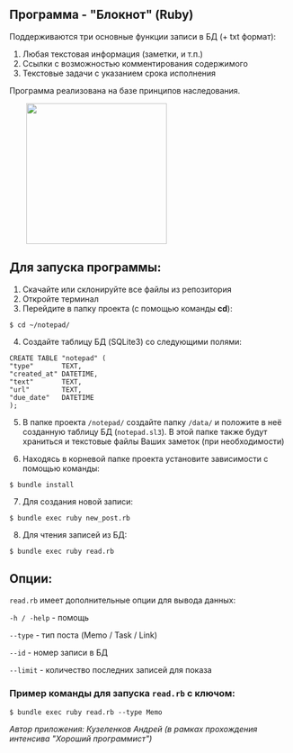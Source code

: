 ## Программа - "Блокнот" (Ruby)

Поддерживаются три основные функции записи в БД (+ txt формат):
1. Любая текстовая информация (заметки, и т.п.)
2. Ссылки с возможностью комментирования содержимого
3. Текстовые задачи с указанием срока исполнения

Программа реализована на базе принципов наследования.

<img src="https://image.flaticon.com/icons/png/512/124/124050.png" width="250" style="margin-left: 30px">

## Для запуска программы:
1. Скачайте или склонируйте все файлы из репозитория 
2. Откройте терминал
3. Перейдите в папку проекта (с помощью команды **cd**):
```
$ cd ~/notepad/
```
4. Создайте таблицу БД (SQLite3) со следующими полями:
```
CREATE TABLE "notepad" (
"type"       TEXT,
"created_at" DATETIME,
"text"       TEXT,
"url"        TEXT,
"due_date"   DATETIME
);
```
5. В папке проекта ```/notepad/``` создайте папку ```/data/``` и
   положите в неё созданную таблицу БД (```notepad.sl3```).
   В этой папке также будут храниться и текстовые файлы Ваших
   заметок (при необходимости)
   

6. Находясь в корневой папке проекта установите зависимости с помощью команды:
```
$ bundle install
```

7. Для создания новой записи:
```
$ bundle exec ruby new_post.rb
```
8. Для чтения записей из БД:
```
$ bundle exec ruby read.rb
```

## Опции:

```read.rb``` имеет дополнительные опции для вывода данных:

```-h / -help``` - помощь

```--type``` - тип поста (Memo / Task / Link)

```--id``` - номер записи в БД

```--limit``` - количество последних записей для показа

### Пример команды для запуска ```read.rb``` с ключом:
```
$ bundle exec ruby read.rb --type Memo
```

*Автор приложения: Кузеленков Андрей (в рамках прохождения интенсива "Хороший программист")*
